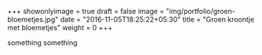 +++
showonlyimage = true
draft = false
image = "img/portfolio/groen-bloemetjes.jpg"
date = "2016-11-05T18:25:22+05:30"
title = "Groen kroontje met bloemetjes"
weight = 0
+++

something something